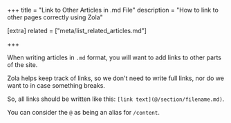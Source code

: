+++
title = "Link to Other Articles in .md File"
description = "How to link to other pages correctly using Zola"

[extra]
related = ["meta/list_related_articles.md"]

+++

When writing articles in `.md` format, you will want to add links to other parts of the site.

Zola helps keep track of links, so we don't need to write full links, nor do we want to in case something breaks.

So, all links should be written like this: `[link text](@/section/filename.md)`.

You can consider the `@` as being an alias for `/content`.